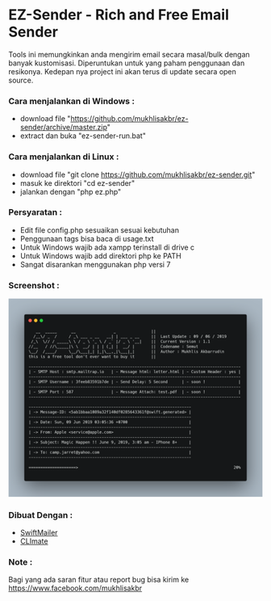 # EZ-Sender - Rich and Free Email Sender

Tools ini memungkinkan anda mengirim email secara masal/bulk dengan banyak kustomisasi. Diperuntukan untuk yang paham penggunaan dan resikonya. Kedepan nya project ini akan terus di update secara open source. 

### Cara menjalankan di Windows :

- download file "https://github.com/mukhlisakbr/ez-sender/archive/master.zip"  
- extract dan buka "ez-sender-run.bat"

### Cara menjalankan di Linux :

- download file "git clone  https://github.com/mukhlisakbr/ez-sender.git"
- masuk ke direktori "cd ez-sender"  
- jalankan dengan "php ez.php"

### Persyaratan :

- Edit file config.php sesuaikan sesuai kebutuhan  
- Penggunaan tags bisa baca di usage.txt  
- Untuk Windows wajib ada xampp terinstall di drive c  
- Untuk Windows wajib add direktori php ke PATH  
- Sangat disarankan menggunakan php versi 7

### Screenshot :

![](screenshot/ez-sender%20v.1.1.png)

### Dibuat Dengan :
- [SwiftMailer](https://github.com/swiftmailer/swiftmailer)
- [CLImate](https://github.com/thephpleague/climate)

### Note : 
Bagi yang ada saran fitur atau report bug bisa kirim ke https://www.facebook.com/mukhlisakbr